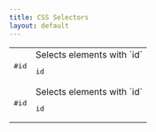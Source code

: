 ```yaml
---
title: CSS Selectors
layout: default
---
```


<table>
<tr><td><pre>#id</pre></td><td>Selects elements with `id` <pre>id</pre></td></tr>
<tr><td><pre>#id</pre></td><td>Selects elements with `id` <pre>id</pre></td></tr>
</table>